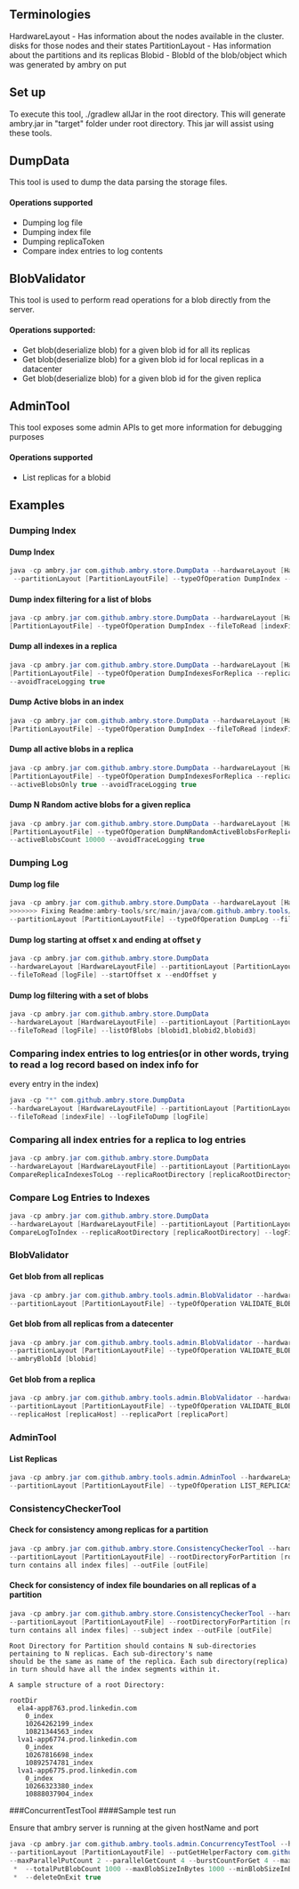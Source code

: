## Terminologies

HardwareLayout   - Has information about the nodes available in the cluster. disks for those nodes and their states
PartitionLayout  - Has information about the partitions and its replicas
Blobid           - BlobId of the blob/object which was generated by ambry on put


## Set up
To execute this tool, ./gradlew allJar in the root directory.
This will generate ambry.jar in "target" folder under root directory.
This jar will assist using these tools.


## DumpData
This tool is used to dump the data parsing the storage files.

#### Operations supported
* Dumping log file
* Dumping index file
* Dumping replicaToken
* Compare index entries to log contents

## BlobValidator
This tool is used to perform read operations for a blob directly from the server.

#### Operations supported:
* Get blob(deserialize blob) for a given blob id for all its replicas
* Get blob(deserialize blob) for a given blob id for local replicas in a datacenter
* Get blob(deserialize blob) for a given blob id for the given replica

## AdminTool
This tool exposes some admin APIs to get more information for debugging purposes

#### Operations supported
* List replicas for a blobid

## Examples

### Dumping Index

#### Dump Index
```java
java -cp ambry.jar com.github.ambry.store.DumpData --hardwareLayout [HardwareLayoutFile]
 --partitionLayout [PartitionLayoutFile] --typeOfOperation DumpIndex --fileToRead [indexFile]
```

#### Dump index filtering for a list of blobs
```java
java -cp ambry.jar com.github.ambry.store.DumpData --hardwareLayout [HardwareLayoutFile] --partitionLayout
[PartitionLayoutFile] --typeOfOperation DumpIndex --fileToRead [indexFile] --listOfBlobs [blobid1,blobid2,blobid3]
```

#### Dump all indexes in a replica
```java
java -cp ambry.jar com.github.ambry.store.DumpData --hardwareLayout [HardwareLayoutFile] --partitionLayout
[PartitionLayoutFile] --typeOfOperation DumpIndexesForReplica --replicaRootDirectory [replicaRootDirecotry]
--avoidTraceLogging true
```

#### Dump Active blobs in an index
```java
java -cp ambry.jar com.github.ambry.store.DumpData --hardwareLayout [HardwareLayoutFile] --partitionLayout
[PartitionLayoutFile] --typeOfOperation DumpIndex --fileToRead [indexFile] --activeBlobsOnly true
```

#### Dump all active blobs in a replica
```java
java -cp ambry.jar com.github.ambry.store.DumpData --hardwareLayout [HardwareLayoutFile] --partitionLayout
[PartitionLayoutFile] --typeOfOperation DumpIndexesForReplica --replicaRootDirectory [replicaRootDirecotry]
--activeBlobsOnly true --avoidTraceLogging true
```

#### Dump N Random active blobs for a given replica
```java
java -cp ambry.jar com.github.ambry.store.DumpData --hardwareLayout [HardwareLayoutFile] --partitionLayout
[PartitionLayoutFile] --typeOfOperation DumpNRandomActiveBlobsForReplica --replicaRootDirectory [replicaRootDirecotry]
--activeBlobsCount 10000 --avoidTraceLogging true
```

### Dumping Log

#### Dump log file
```java
java -cp ambry.jar com.github.ambry.store.DumpData --hardwareLayout [HardwareLayoutFile]
>>>>>>> Fixing Readme:ambry-tools/src/main/java/com.github.ambry.tools/admin/Readme.md
--partitionLayout [PartitionLayoutFile] --typeOfOperation DumpLog --fileToRead [logFile]
```

#### Dump log starting at offset x and ending at offset y
```java
java -cp ambry.jar com.github.ambry.store.DumpData
--hardwareLayout [HardwareLayoutFile] --partitionLayout [PartitionLayoutFile] --typeOfOperation DumpLog
--fileToRead [logFile] --startOffset x --endOffset y
```

#### Dump log filtering with a set of blobs
```java
java -cp ambry.jar com.github.ambry.store.DumpData
--hardwareLayout [HardwareLayoutFile] --partitionLayout [PartitionLayoutFile] --typeOfOperation DumpLog
--fileToRead [logFile] --listOfBlobs [blobid1,blobid2,blobid3]
```

### Comparing index entries to log entries(or in other words, trying to read a log record based on index info for
every entry in the index)
```java
java -cp "*" com.github.ambry.store.DumpData
--hardwareLayout [HardwareLayoutFile] --partitionLayout [PartitionLayoutFile] --typeOfOperation CompareIndexToLog
--fileToRead [indexFile] --logFileToDump [logFile]
```

### Comparing all index entries for a replica to log entries
```java
java -cp ambry.jar com.github.ambry.store.DumpData
--hardwareLayout [HardwareLayoutFile] --partitionLayout [PartitionLayoutFile] --typeOfOperation
CompareReplicaIndexesToLog --replicaRootDirectory [replicaRootDirectory] --logFileToDump [logFile]
```

### Compare Log Entries to Indexes
```java
java -cp ambry.jar com.github.ambry.store.DumpData
--hardwareLayout [HardwareLayoutFile] --partitionLayout [PartitionLayoutFile] --typeOfOperation
CompareLogToIndex --replicaRootDirectory [replicaRootDirectory] --logFileToDump [logFile]
```

### BlobValidator

#### Get blob from all replicas
```java
java -cp ambry.jar com.github.ambry.tools.admin.BlobValidator --hardwareLayout [HardwareLayoutFile]
--partitionLayout [PartitionLayoutFile] --typeOfOperation VALIDATE_BLOB_ON_ALL_REPLICAS --ambryBlobId [blobid]
```

#### Get blob from all replicas from a datecenter
```java
java -cp ambry.jar com.github.ambry.tools.admin.BlobValidator --hardwareLayout [HardwareLayoutFile]
--partitionLayout [PartitionLayoutFile] --typeOfOperation VALIDATE_BLOB_ON_DATACENTER --fabric [fabric]
--ambryBlobId [blobid]
```

#### Get blob from a replica
```java
java -cp ambry.jar com.github.ambry.tools.admin.BlobValidator --hardwareLayout [HardwareLayoutFile]
--partitionLayout [PartitionLayoutFile] --typeOfOperation VALIDATE_BLOB_ON_REPLICA --ambryBlobId [blobid]
--replicaHost [replicaHost] --replicaPort [replicaPort]
```

### AdminTool

#### List Replicas
```java
java -cp ambry.jar com.github.ambry.tools.admin.AdminTool --hardwareLayout [HardwareLayoutFile]
--partitionLayout [PartitionLayoutFile] --typeOfOperation LIST_REPLICAS --ambryBlobId [blobid]
```

### ConsistencyCheckerTool

#### Check for consistency among replicas for a partition
```java
java -cp ambry.jar com.github.ambry.store.ConsistencyCheckerTool --hardwareLayout [HardwareLayoutFile]
--partitionLayout [PartitionLayoutFile] --rootDirectoryForPartition [rootDirectory which contains replicas which in
turn contains all index files] --outFile [outFile]
```

#### Check for consistency of index file boundaries on all replicas of a partition
```java
java -cp ambry.jar com.github.ambry.store.ConsistencyCheckerTool --hardwareLayout [HardwareLayoutFile]
--partitionLayout [PartitionLayoutFile] --rootDirectoryForPartition [rootDirectory which contains replicas which in
turn contains all index files] --subject index --outFile [outFile]
```

```
Root Directory for Partition should contains N sub-directories pertaining to N replicas. Each sub-directory's name
should be the same as name of the replica. Each sub directory(replica) in turn should have all the index segments within it.

A sample structure of a root Directory:

rootDir
  ela4-app8763.prod.linkedin.com
    0_index
    10264262199_index
    10821344563_index
  lva1-app6774.prod.linkedin.com
    0_index
    10267816698_index
    10892574781_index
  lva1-app6775.prod.linkedin.com
    0_index
    10266323380_index
    10888037904_index
```


###ConcurrentTestTool
####Sample test run

Ensure that ambry server is running at the given hostName and port

```java
java -cp ambry.jar com.github.ambry.tools.admin.ConcurrencyTestTool --hardwareLayout [HardwareLayoutFile]
--partitionLayout [PartitionLayoutFile] --putGetHelperFactory com.github.ambry.tools.admin.ServerPutGetHelperFactory
--maxParallelPutCount 2 --parallelGetCount 4 --burstCountForGet 4 --maxGetCountPerBlob 10
 *  --totalPutBlobCount 1000 --maxBlobSizeInBytes 1000 --minBlobSizeInBytes 100 --hostName [HostName] --port [PortNo]
 *  --deleteOnExit true
```
